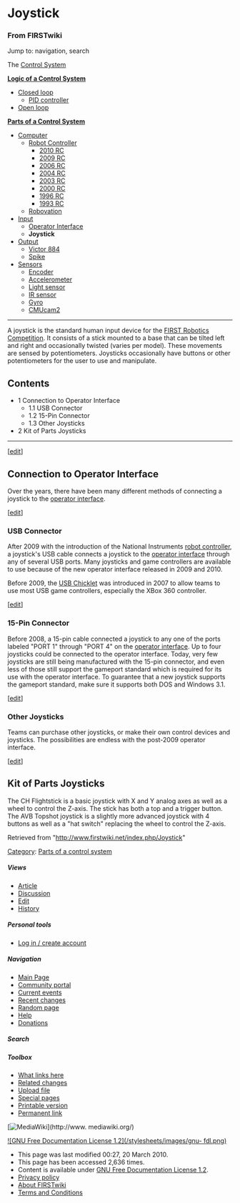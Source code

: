 # Joystick

### From FIRSTwiki

Jump to: navigation, search

The [Control System](/index.php/Control_system "Control system" )

**[Logic of a Control System](/index.php/Logic_of_a_control_system "Logic of a control system" )**

  * [Closed loop](/index.php/Closed_loop "Closed loop" )
    * [PID controller](/index.php/PID_controller "PID controller" )
  * [Open loop](/index.php/Open_loop "Open loop" )

**[Parts of a Control System](/index.php/Parts_of_a_control_system "Parts of a control system" )**

  * [Computer](/index.php/Computer "Computer" )
    * [Robot Controller](/index.php/Robot_Controller "Robot Controller" )
      * [2010 RC](/index.php/Robot_Controller_%282010%29 "Robot Controller \(2010\)" )
      * [2009 RC](/index.php/Robot_Controller_%282009%29 "Robot Controller \(2009\)" )
      * [2006 RC](/index.php/Robot_Controller_%282006%29 "Robot Controller \(2006\)" )
      * [2004 RC](/index.php/Robot_Controller_%282004%29 "Robot Controller \(2004\)" )
      * [2003 RC](/index.php/Robot_Controller_%282003%29 "Robot Controller \(2003\)" )
      * [2000 RC](/index.php/Robot_Controller_%282000%29 "Robot Controller \(2000\)" )
      * [1996 RC](/index.php?title=Robot_Controller_%281996%29&action=edit "Robot Controller \(1996\)" )
      * [1993 RC](/index.php?title=Robot_Controller_%281993%29&action=edit "Robot Controller \(1993\)" )
    * [Robovation](/index.php/Robovation "Robovation" )
  * [Input](/index.php/Input "Input" )
    * [Operator Interface](/index.php/Operator_Interface "Operator Interface" )
    * **Joystick**
  * [Output](/index.php/Output "Output" )
    * [Victor 884](/index.php/Victor_884 "Victor 884" )
    * [Spike](/index.php/Spike "Spike" )
  * [Sensors](/index.php/Sensor "Sensor" )
    * [Encoder](/index.php/Encoder "Encoder" )
    * [Accelerometer](/index.php/Accelerometer "Accelerometer" )
    * [Light sensor](/index.php?title=Light_sensor&action=edit "Light sensor" )
    * [IR sensor](/index.php/IR_sensor "IR sensor" )
    * [Gyro](/index.php/Gyro "Gyro" )
    * [CMUcam2](/index.php/CMUcam2 "CMUcam2" )  
---  
  
A joystick is the standard human input device for the [FIRST Robotics
Competition](/index.php/FIRST_Robotics_Competition "FIRST Robotics
Competition" ). It consists of a stick mounted to a base that can be tilted
left and right and occasionally twisted (varies per model). These movements
are sensed by potentiometers. Joysticks occasionally have buttons or other
potentiometers for the user to use and manipulate.

## Contents

  * 1 Connection to Operator Interface
    * 1.1 USB Connector
    * 1.2 15-Pin Connector
    * 1.3 Other Joysticks
  * 2 Kit of Parts Joysticks  
---  
  
[[edit](/index.php?title=Joystick&action=edit&section=1 "Edit section:
Connection to Operator Interface" )]

## Connection to Operator Interface

Over the years, there have been many different methods of connecting a
joystick to the [operator interface](/index.php/Operator_Interface "Operator
Interface" ).

[[edit](/index.php?title=Joystick&action=edit&section=2 "Edit section: USB
Connector" )]

### USB Connector

After 2009 with the introduction of the National Instruments [robot
controller](/index.php/Robot_Controller "Robot Controller" ), a joystick's USB
cable connects a joystick to the [operator
interface](/index.php/Operator_Interface "Operator Interface" ) through any of
several USB ports. Many joysticks and game controllers are available to use
because of the new operator interface released in 2009 and 2010.

Before 2009, the [USB Chicklet](/index.php/USB_chicklet "USB chicklet" ) was
introduced in 2007 to allow teams to use most USB game controllers, especially
the XBox 360 controller.

[[edit](/index.php?title=Joystick&action=edit&section=3 "Edit section: 15-Pin
Connector" )]

### 15-Pin Connector

Before 2008, a 15-pin cable connected a joystick to any one of the ports
labeled "PORT 1" through "PORT 4" on the [operator
interface](/index.php/Operator_Interface "Operator Interface" ). Up to four
joysticks could be connected to the operator interface. Today, very few
joysticks are still being manufactured with the 15-pin connector, and even
less of those still support the gameport standard which is required for its
use with the operator interface. To guarantee that a new joystick supports the
gameport standard, make sure it supports both DOS and Windows 3.1.

[[edit](/index.php?title=Joystick&action=edit&section=4 "Edit section: Other
Joysticks" )]

### Other Joysticks

Teams can purchase other joysticks, or make their own control devices and
joysticks. The possibilities are endless with the post-2009 operator
interface.

[[edit](/index.php?title=Joystick&action=edit&section=5 "Edit section: Kit of
Parts Joysticks" )]

## Kit of Parts Joysticks

The CH Flightstick is a basic joystick with X and Y analog axes as well as a
wheel to control the Z-axis. The stick has both a top and a trigger button.
The AVB Topshot joystick is a slightly more advanced joystick with 4 buttons
as well as a "hat switch" replacing the wheel to control the Z-axis.

Retrieved from "<http://www.firstwiki.net/index.php/Joystick>"

[Category](/index.php?title=Special:Categories&article=Joystick
"Special:Categories" ): [Parts of a control
system](/index.php/Category:Parts_of_a_control_system "Category:Parts of a
control system" )

##### Views

  * [Article](/index.php/Joystick)
  * [Discussion](/index.php?title=Talk:Joystick&action=edit)
  * [Edit](/index.php?title=Joystick&action=edit)
  * [History](/index.php?title=Joystick&action=history)

##### Personal tools

  * [Log in / create account](/index.php?title=Special:Userlogin&returnto=Joystick)

[](/index.php/Main_Page "Main Page" )

##### Navigation

  * [Main Page](/index.php/Main_Page)
  * [Community portal](/index.php/FIRSTwiki:Community_portal)
  * [Current events](/index.php/Current_events)
  * [Recent changes](/index.php/Special:Recentchanges)
  * [Random page](/index.php/Special:Random)
  * [Help](/index.php/FIRSTwiki:Help)
  * [Donations](/index.php/FIRSTwiki:Site_support)

##### Search



##### Toolbox

  * [What links here](/index.php/Special:Whatlinkshere/Joystick)
  * [Related changes](/index.php/Special:Recentchangeslinked/Joystick)
  * [Upload file](/index.php/Special:Upload)
  * [Special pages](/index.php/Special:Specialpages)
  * [Printable version](/index.php?title=Joystick&printable=yes)
  * [Permanent link](/index.php?title=Joystick&oldid=75832)

[![MediaWiki](/skins/common/images/poweredby_mediawiki_88x31.png)](http://www.
mediawiki.org/)

[![GNU Free Documentation License 1.2](/stylesheets/images/gnu-
fdl.png)](http://www.gnu.org/copyleft/fdl.html)

  * This page was last modified 00:27, 20 March 2010.
  * This page has been accessed 2,636 times.
  * Content is available under [GNU Free Documentation License 1.2](http://www.gnu.org/copyleft/fdl.html "http://www.gnu.org/copyleft/fdl.html" ).
  * [Privacy policy](/index.php/FIRSTwiki:Privacy_policy "FIRSTwiki:Privacy policy" )
  * [About FIRSTwiki](/index.php/FIRSTwiki:About "FIRSTwiki:About" )
  * [Terms and Conditions](/index.php/FIRSTwiki:Terms_and_conditions "FIRSTwiki:Terms and conditions" )

